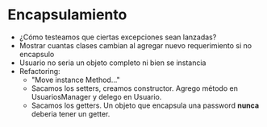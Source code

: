 # Encapsulamiento

- ¿Cómo testeamos que ciertas excepciones sean lanzadas?
- Mostrar cuantas clases cambian al agregar nuevo requerimiento si no encapsulo
- Usuario no seria un objeto completo ni bien se instancia
- Refactoring:
    - "Move instance Method..."
    - Sacamos los setters, creamos constructor. Agrego método en UsuariosManager y delego en Usuario.
    - Sacamos los getters. Un objeto que encapsula una password **nunca** deberia tener un getter.
